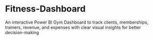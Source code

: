 # Fitness-Dashboard
An interactive Power BI Gym Dashboard to track clients, memberships, trainers, revenue, and expenses with clear visual insights for better decision-making
